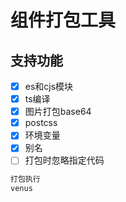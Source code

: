 组件打包工具
====

## 支持功能
- [x] es和cjs模块
- [x] ts编译
- [x] 图片打包base64
- [x] postcss
- [x] 环境变量
- [x] 别名
- [ ] 打包时忽略指定代码

```bash
打包执行
venus
```

